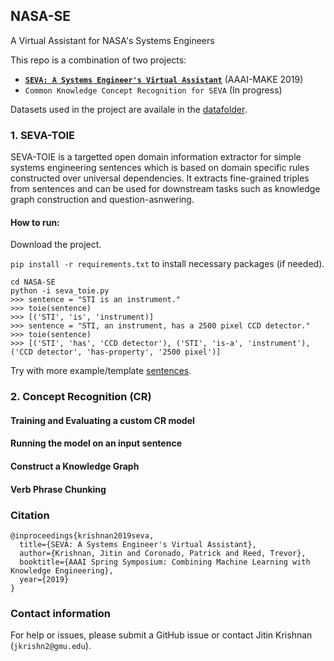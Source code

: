 ## NASA-SE
A Virtual Assistant for NASA's Systems Engineers

This repo is a combination of two projects:
*   **[`SEVA: A Systems Engineer's Virtual Assistant`](http://ceur-ws.org/Vol-2350/paper3.pdf)** (AAAI-MAKE 2019)
*   `Common Knowledge Concept Recognition for SEVA` (In progress)

Datasets used in the project are availale in the [datafolder](https://github.com/jitinkrishnan/NASA-SE/blob/master/se_data). 

### 1. SEVA-TOIE
SEVA-TOIE is a targetted open domain information extractor for simple systems engineering sentences which is based on domain specific rules constructed over universal dependencies. It extracts fine-grained triples from sentences and can be used for downstream tasks such as knowledge graph construction and question-asnwering.

#### How to run:

Download the project.

```pip install -r requirements.txt``` to install necessary packages (if needed).

```
cd NASA-SE
python -i seva_toie.py
>>> sentence = "STI is an instrument."
>>> toie(sentence)
>>> [('STI', 'is', 'instrument)]
>>> sentence = "STI, an instrument, has a 2500 pixel CCD detector."
>>> toie(sentence)
>>> [('STI', 'has', 'CCD detector'), ('STI', 'is-a', 'instrument'), ('CCD detector', 'has-property', '2500 pixel')]
```
Try with more example/template [sentences](https://github.com/jitinkrishnan/NASA-SE/blob/master/se_data/seva-toie-sentences.txt).

### 2. Concept Recognition (CR)

#### Training and Evaluating a custom CR model

#### Running the model on an input sentence

#### Construct a Knowledge Graph

#### Verb Phrase Chunking

### Citation
```
@inproceedings{krishnan2019seva,
  title={SEVA: A Systems Engineer's Virtual Assistant},
  author={Krishnan, Jitin and Coronado, Patrick and Reed, Trevor},
  booktitle={AAAI Spring Symposium: Combining Machine Learning with Knowledge Engineering},
  year={2019}
}
```

### Contact information

For help or issues, please submit a GitHub issue or contact Jitin Krishnan (`jkrishn2@gmu.edu`).
